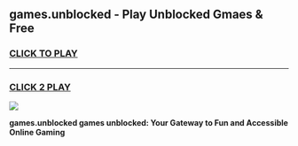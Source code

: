 
## games.unblocked - Play Unblocked Gmaes & Free
<h3>
<a href="https://news.freeplayer.one?title=games.unblocked&ref=16F">CLICK TO PLAY</a></h3>
<hr>

<h3>
<a href="https://news.freeplayer.one?title=games.unblocked&ref=16F">CLICK 2 PLAY</a>
  
</h3>

<a href="https://news.freeplayer.one?title=games.unblocked&ref=16F/"><img src="https://clearcache.store/games.png"></a>


**games.unblocked games unblocked: Your Gateway to Fun and Accessible Online Gaming**
